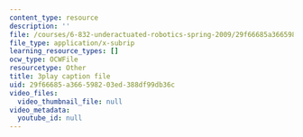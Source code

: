 ```yaml
---
content_type: resource
description: ''
file: /courses/6-832-underactuated-robotics-spring-2009/29f66685a366598203ed388df99db36c_ja56bJ8ogUw.srt
file_type: application/x-subrip
learning_resource_types: []
ocw_type: OCWFile
resourcetype: Other
title: 3play caption file
uid: 29f66685-a366-5982-03ed-388df99db36c
video_files:
  video_thumbnail_file: null
video_metadata:
  youtube_id: null
---
```

